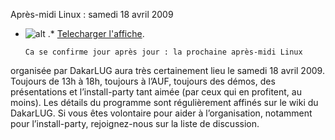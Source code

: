 
 Après-midi Linux : samedi 18 avril 2009
* ![alt](https://raw.github.com/Dakarlug/site-datas/master/datas/reddit.png "") .*  [Telecharger l'affiche](https://raw.github.com/Dakarlug/site-datas/master/datas/pdf "").
    
      Ca se confirme jour après jour : la prochaine après-midi Linux
organisée par DakarLUG aura très certainement lieu le samedi 18 avril
2009. Toujours de 13h à 18h, toujours à l’AUF, toujours des démos, des
présentations et l’install-party tant aimée (par ceux qui en profitent,
au moins). Les détails du programme sont régulièrement affinés sur le wiki du DakarLUG. Si vous êtes volontaire pour aider à l’organisation, notamment pour l’install-party, rejoignez-nous sur la liste de discussion.
    
    
    



    



    



    



    



    



 
    
     